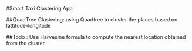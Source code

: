 #Smart Taxi Clustering App

##QuadTree Clustering:
	using Quadtree to cluster the places based on lattitude-longitude

##Todo :
	Use Harvesine formula to compute the nearest location obtained from the cluster
